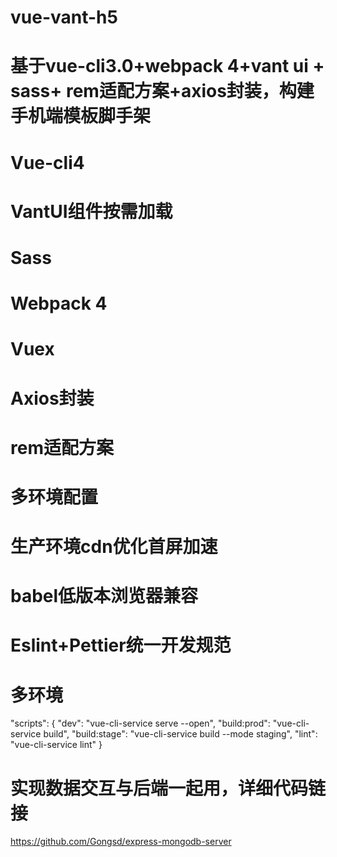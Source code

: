 # vue-vant-h5

# 基于vue-cli3.0+webpack 4+vant ui + sass+ rem适配方案+axios封装，构建手机端模板脚手架
# Vue-cli4    
# VantUI组件按需加载       
# Sass         
# Webpack 4        
# Vuex
# Axios封装
# rem适配方案
# 多环境配置
# 生产环境cdn优化首屏加速
# babel低版本浏览器兼容
# Eslint+Pettier统一开发规范

# 多环境

"scripts": {
  "dev": "vue-cli-service serve --open",
  "build:prod": "vue-cli-service build",
  "build:stage": "vue-cli-service build --mode staging",
  "lint": "vue-cli-service lint"
}

# 实现数据交互与后端一起用，详细代码链接
https://github.com/Gongsd/express-mongodb-server
